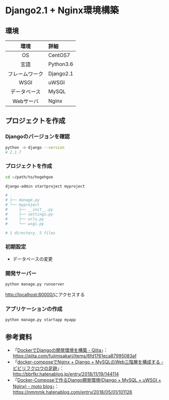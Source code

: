# Django2.1 + Nginx環境構築

## 環境

| 環境 | 詳細  |
|:----:|:-----|
| OS | CentOS7 |
| 言語 | Python3.6 |
| フレームワーク | Django2.1 |
| WSGI | uWSGI |
| データベース | MySQL |
| Webサーバ | Nginx |


## プロジェクトを作成

### Djangoのバージョンを確認
```bash
python -m django --version
# 2.1.7
```

### プロジェクトを作成
```bash
cd ~/path/to/hogehgoe

django-admin startproject myproject

# .
# ├── manage.py
# └── myproject
#     ├── __init__.py
#     ├── settings.py
#     ├── urls.py
#     └── wsgi.py

# 1 directory, 5 files
```

### 初期設定

 - データベースの変更


### 開発サーバー
```bash
python manage.py runserver
```
[http://localhost:80000/](http://localhost:80000/)にアクセスする

### アプリケーションの作成
```bash
python manage.py startapp myapp
```

## 参考資料

 - 「[DockerでDjangoの開発環境を構築 - Qiita](https://qiita.com/fujimisakari/items/6fd1761eca87995083af)」：https://qiita.com/fujimisakari/items/6fd1761eca87995083af
 - 「[docker-composeでNginx + Django + MySQLのWeb三階層を構成する - ビビリフクロウの足跡](http://bbrfkr.hatenablog.jp/entry/2018/11/19/144114)」：http://bbrfkr.hatenablog.jp/entry/2018/11/19/144114
 - 「[Docker-Composeで作るDjango開発環境(Django + MySQL + uWSGI + Nginx) - moto blog](https://nmmmk.hatenablog.com/entry/2018/05/01/101126)」：https://nmmmk.hatenablog.com/entry/2018/05/01/101126